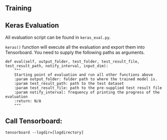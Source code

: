 ## Training


## Keras Evaluation

All evaluation script can be found in `keras_eval.py`.

`keras()` function will execute all the evaluation and export them into Tensorboard. You need to supply the following paths as arguments.

    def eval(self, output_folder, test_folder, test_result_file, test_result_path, notify_interval, input_dim):
        """
        Starting point of evaluation and run all other functions above
        :param output_folder: folder path to where the trained model is.
        :param test_result_path: path to the test dataset
        :param test_result_file: path to the pre-supplied test result file
        :param notify_interval: frequency of printing the progress of the evaluation
        :return: N/A
        """

## Call Tensorboard:
```tensorboard --logdir=[logdirectory]```
